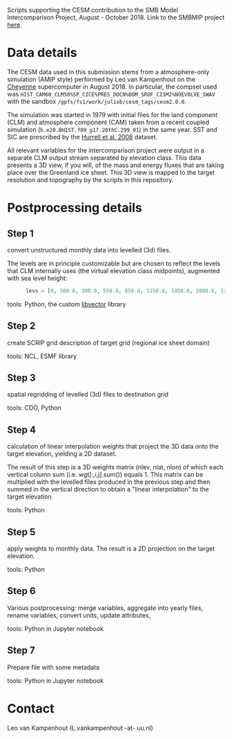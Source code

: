 Scripts supporting the CESM contribution to the SMB Model Intercomparison Project, August - October 2018.
Link to the SMBMIP project [here](http://climato.be/cms/index.php?climato=SMBMIP).


# Data details
The CESM data used in this submission stems from a atmosphere-only simulation (AMIP style) performed by Leo van Kampenhout on the [Cheyenne](https://www2.cisl.ucar.edu/resources/computational-systems/cheyenne/cheyenne) supercomputer in August 2018. In particular, the compset used was `HIST_CAM60_CLM50%SP_CICE%PRES_DOCN%DOM_SROF_CISM2%NOEVOLVE_SWAV` with the sandbox `/gpfs/fs1/work/juliob/cesm_tags/cesm2.0.0`. 

The simulation was started in 1979 with initial files for the land component (CLM) and atmosphere component (CAM) taken from a recent coupled simulation (`b.e20.BHIST.f09_g17.20thC.299_01`) in the same year. SST and SIC are prescribed by the [Hurrell et al. 2008](https://doi.org/10.1175/2008JCLI2292.1) dataset.

All relevant variables for the intercomparison project were output in a separate CLM output stream separated by elevation class. This data presents a 3D view, if you will, of the mass and energy fluxes that are taking place over the Greenland ice sheet. This 3D view is mapped to the target resolution and topography by the scripts in this repository.


# Postprocessing details 

Step 1
------
   convert unstructured monthly data into levelled (3d) files. 
   
   The levels are in principle customizable but are chosen to reflect the levels that CLM internally uses (the virtual elevation class midpoints), augmented with sea level height:

```python
      levs = [0, 100.0, 300.0, 550.0, 850.0, 1150.0, 1450.0, 1800.0, 2250.0, 2750.0, 3500.0]
```

   tools: Python, the custom [libvector](https://github.com/lvankampenhout/libvector) library

Step 2
------
   create SCRIP grid description of target grid (regional ice sheet domain)

   tools: NCL, ESMF library

Step 3
------
   spatial regridding of levelled (3d) files to destination grid

   tools: CDO, Python

Step 4
------
   calculation of linear interpolation weights that project the 3D data onto the target elevation, yielding a 2D dataset. 
   
   The result of this step is a 3D weights matrix (nlev, nlat, nlon) of which each vertical column sum (i.e. wgt[:,i,j].sum()) equals 1. This matrix can be multiplied with the levelled files produced in the previous step and then summed in the vertical direction to obtain a "linear interpolation" to the target elevation.

   tools: Python

Step 5
------
   apply weights to monthly data. The result is a 2D projection on the target elevation.

   tools: Python

Step 6
------
   Various postprocessing: merge variables, aggregate into yearly files, rename variables, convert units, update attributes, 

   tools: Python in Jupyter notebook

Step 7
------
   Prepare file with some metadata

   tools: Python in Jupyter notebook
   
# Contact
Leo van Kampenhout (L.vankampenhout -at- uu.nl)
